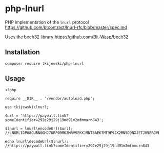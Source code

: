 # php-lnurl
PHP implementation of the `lnurl` protocol https://github.com/btcontract/lnurl-rfc/blob/master/spec.md

Uses the bech32 library https://github.com/Bit-Wasp/bech32

## Installation

```
composer require tkijewski/php-lnurl
```


## Usage

```
<?php

require __DIR__ . '/vendor/autoload.php';

use tkijewski\lnurl;

$url = 'https://paywall.link?someIdentifier=292e29j29j19nd91m2mfmmurn843';

$lnurl = lnurl\encodeUrl($url);
//LNURL1DP68GURN8GHJ7URP09MKZMRV9EKXJMNT8AEK7MT9F9JX2MN5D9NXJETJ85ERJVN9XGUK5V3EDGCNJMNY8YCK6VNDVEKK6ATJDCURGVC4UCD6K

echo lnurl\decodeUrl($lnurl);
//https://paywall.link?someIdentifier=292e29j29j19nd91m2mfmmurn843

```
